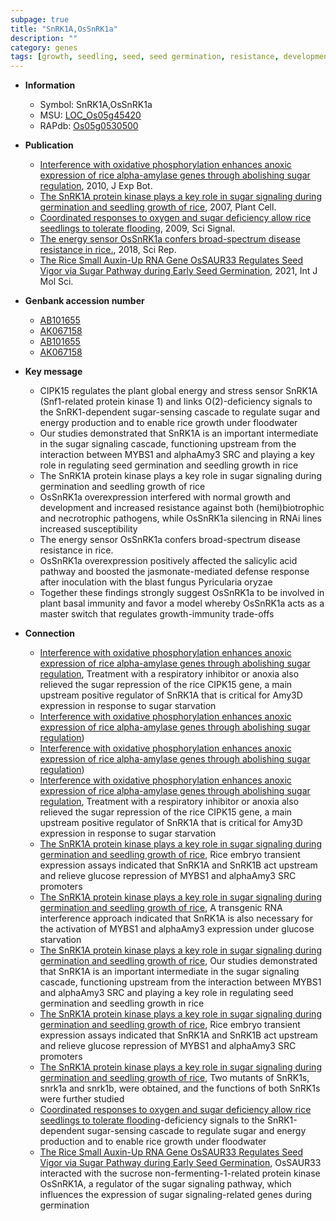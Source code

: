 ```yaml
---
subpage: true
title: "SnRK1A,OsSnRK1a"
description: ""
category: genes
tags: [growth, seedling, seed, seed germination, resistance, development, defense, defense response, disease, salicylic acid, blast, disease resistance, immunity, broad-spectrum disease resistance]
---
```


* **Information**  
    + Symbol: SnRK1A,OsSnRK1a  
    + MSU: [LOC_Os05g45420](http://rice.plantbiology.msu.edu/cgi-bin/ORF_infopage.cgi?orf=LOC_Os05g45420)  
    + RAPdb: [Os05g0530500](http://rapdb.dna.affrc.go.jp/viewer/gbrowse_details/irgsp1?name=Os05g0530500)  

* **Publication**  
    + [Interference with oxidative phosphorylation enhances anoxic expression of rice alpha-amylase genes through abolishing sugar regulation](http://www.ncbi.nlm.nih.gov/pubmed?term=Interference+with+oxidative+phosphorylation+enhances+anoxic+expression+of+rice+alpha-amylase+genes+through+abolishing+sugar+regulation%5BTitle%5D), 2010, J Exp Bot.
    + [The SnRK1A protein kinase plays a key role in sugar signaling during germination and seedling growth of rice](http://www.ncbi.nlm.nih.gov/pubmed?term=The+SnRK1A+protein+kinase+plays+a+key+role+in+sugar+signaling+during+germination+and+seedling+growth+of+rice%5BTitle%5D), 2007, Plant Cell.
    + [Coordinated responses to oxygen and sugar deficiency allow rice seedlings to tolerate flooding](http://www.ncbi.nlm.nih.gov/pubmed?term=Coordinated+responses+to+oxygen+and+sugar+deficiency+allow+rice+seedlings+to+tolerate+flooding%5BTitle%5D), 2009, Sci Signal.
    + [The energy sensor OsSnRK1a confers broad-spectrum disease resistance in rice.](http://www.ncbi.nlm.nih.gov/pubmed?term=The+energy+sensor+OsSnRK1a+confers+broad-spectrum+disease+resistance+in+rice.%5BTitle%5D), 2018, Sci Rep.
    + [The Rice Small Auxin-Up RNA Gene OsSAUR33 Regulates Seed Vigor via Sugar Pathway during Early Seed Germination](http://www.ncbi.nlm.nih.gov/pubmed?term=The+Rice+Small+Auxin-Up+RNA+Gene+OsSAUR33+Regulates+Seed+Vigor+via+Sugar+Pathway+during+Early+Seed+Germination%5BTitle%5D), 2021, Int J Mol Sci.

* **Genbank accession number**  
    + [AB101655](http://www.ncbi.nlm.nih.gov/nuccore/AB101655)
    + [AK067158](http://www.ncbi.nlm.nih.gov/nuccore/AK067158)
    + [AB101655](http://www.ncbi.nlm.nih.gov/nuccore/AB101655)
    + [AK067158](http://www.ncbi.nlm.nih.gov/nuccore/AK067158)

* **Key message**  
    + CIPK15 regulates the plant global energy and stress sensor SnRK1A (Snf1-related protein kinase 1) and links O(2)-deficiency signals to the SnRK1-dependent sugar-sensing cascade to regulate sugar and energy production and to enable rice growth under floodwater
    + Our studies demonstrated that SnRK1A is an important intermediate in the sugar signaling cascade, functioning upstream from the interaction between MYBS1 and alphaAmy3 SRC and playing a key role in regulating seed germination and seedling growth in rice
    + The SnRK1A protein kinase plays a key role in sugar signaling during germination and seedling growth of rice
    + OsSnRK1a overexpression interfered with normal growth and development and increased resistance against both (hemi)biotrophic and necrotrophic pathogens, while OsSnRK1a silencing in RNAi lines increased susceptibility
    + The energy sensor OsSnRK1a confers broad-spectrum disease resistance in rice.
    + OsSnRK1a overexpression positively affected the salicylic acid pathway and boosted the jasmonate-mediated defense response after inoculation with the blast fungus Pyricularia oryzae
    + Together these findings strongly suggest OsSnRK1a to be involved in plant basal immunity and favor a model whereby OsSnRK1a acts as a master switch that regulates growth-immunity trade-offs

* **Connection**  
    + [Interference with oxidative phosphorylation enhances anoxic expression of rice alpha-amylase genes through abolishing sugar regulation](http://www.ncbi.nlm.nih.gov/pubmed?term=Interference+with+oxidative+phosphorylation+enhances+anoxic+expression+of+rice+alpha-amylase+genes+through+abolishing+sugar+regulation%5BTitle%5D), Treatment with a respiratory inhibitor or anoxia also relieved the sugar repression of the rice CIPK15 gene, a main upstream positive regulator of SnRK1A that is critical for Amy3D expression in response to sugar starvation
    + [Interference with oxidative phosphorylation enhances anoxic expression of rice alpha-amylase genes through abolishing sugar regulation](the+TA+box))
    + [Interference with oxidative phosphorylation enhances anoxic expression of rice alpha-amylase genes through abolishing sugar regulation](the+TA+box))
    + [Interference with oxidative phosphorylation enhances anoxic expression of rice alpha-amylase genes through abolishing sugar regulation](http://www.ncbi.nlm.nih.gov/pubmed?term=Interference+with+oxidative+phosphorylation+enhances+anoxic+expression+of+rice+alpha-amylase+genes+through+abolishing+sugar+regulation%5BTitle%5D), Treatment with a respiratory inhibitor or anoxia also relieved the sugar repression of the rice CIPK15 gene, a main upstream positive regulator of SnRK1A that is critical for Amy3D expression in response to sugar starvation
    + [The SnRK1A protein kinase plays a key role in sugar signaling during germination and seedling growth of rice](http://www.ncbi.nlm.nih.gov/pubmed?term=The+SnRK1A+protein+kinase+plays+a+key+role+in+sugar+signaling+during+germination+and+seedling+growth+of+rice%5BTitle%5D), Rice embryo transient expression assays indicated that SnRK1A and SnRK1B act upstream and relieve glucose repression of MYBS1 and alphaAmy3 SRC promoters
    + [The SnRK1A protein kinase plays a key role in sugar signaling during germination and seedling growth of rice](http://www.ncbi.nlm.nih.gov/pubmed?term=The+SnRK1A+protein+kinase+plays+a+key+role+in+sugar+signaling+during+germination+and+seedling+growth+of+rice%5BTitle%5D), A transgenic RNA interference approach indicated that SnRK1A is also necessary for the activation of MYBS1 and alphaAmy3 expression under glucose starvation
    + [The SnRK1A protein kinase plays a key role in sugar signaling during germination and seedling growth of rice](http://www.ncbi.nlm.nih.gov/pubmed?term=The+SnRK1A+protein+kinase+plays+a+key+role+in+sugar+signaling+during+germination+and+seedling+growth+of+rice%5BTitle%5D), Our studies demonstrated that SnRK1A is an important intermediate in the sugar signaling cascade, functioning upstream from the interaction between MYBS1 and alphaAmy3 SRC and playing a key role in regulating seed germination and seedling growth in rice
    + [The SnRK1A protein kinase plays a key role in sugar signaling during germination and seedling growth of rice](http://www.ncbi.nlm.nih.gov/pubmed?term=The+SnRK1A+protein+kinase+plays+a+key+role+in+sugar+signaling+during+germination+and+seedling+growth+of+rice%5BTitle%5D), Rice embryo transient expression assays indicated that SnRK1A and SnRK1B act upstream and relieve glucose repression of MYBS1 and alphaAmy3 SRC promoters
    + [The SnRK1A protein kinase plays a key role in sugar signaling during germination and seedling growth of rice](http://www.ncbi.nlm.nih.gov/pubmed?term=The+SnRK1A+protein+kinase+plays+a+key+role+in+sugar+signaling+during+germination+and+seedling+growth+of+rice%5BTitle%5D), Two mutants of SnRK1s, snrk1a and snrk1b, were obtained, and the functions of both SnRK1s were further studied
    + [Coordinated responses to oxygen and sugar deficiency allow rice seedlings to tolerate flooding](2)-deficiency signals to the SnRK1-dependent sugar-sensing cascade to regulate sugar and energy production and to enable rice growth under floodwater
    + [The Rice Small Auxin-Up RNA Gene OsSAUR33 Regulates Seed Vigor via Sugar Pathway during Early Seed Germination](http://www.ncbi.nlm.nih.gov/pubmed?term=The+Rice+Small+Auxin-Up+RNA+Gene+OsSAUR33+Regulates+Seed+Vigor+via+Sugar+Pathway+during+Early+Seed+Germination%5BTitle%5D),  OsSAUR33 interacted with the sucrose non-fermenting-1-related protein kinase OsSnRK1A, a regulator of the sugar signaling pathway, which influences the expression of sugar signaling-related genes during germination



